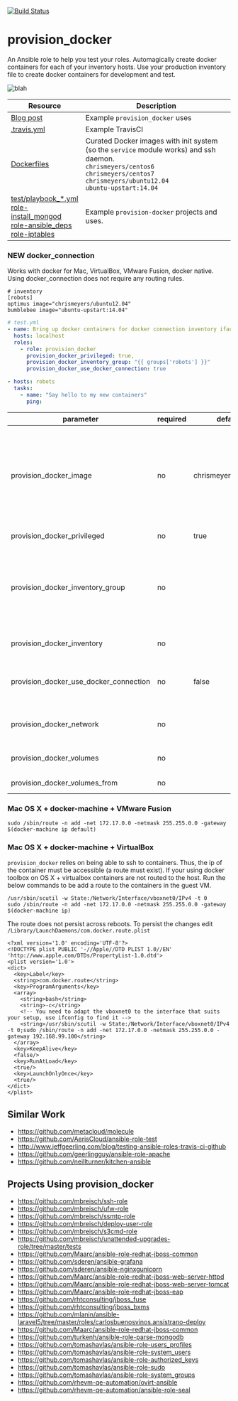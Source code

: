 [![Build Status](https://travis-ci.org/chrismeyersfsu/provision_docker.svg?branch=master)](https://travis-ci.org/chrismeyersfsu/provision_docker)


# provision_docker
An Ansible role to help you test your roles. Automagically create docker containers for each of your inventory hosts. Use your production inventory file to create docker containers for development and test.

<img align="center" src="https://i.imgflip.com/1dbjhv.jpg" alt="blah">

| Resource                                                                                  | Description                                                                                                                                                                                                                                                                                                                   |
|-------------------------------------------------------------------------------------------|-------------------------------------------------------------------------------------------------------------------------------------------------------------------------------------------------------------------------------------------------------------------------------------------------------------------------------|
| [Blog post](https://www.ansible.com/blog/testing-ansible-roles-with-docker)               |  Example `provision_docker` uses                                                                                                                                                                                                                                                                                      |
| [.travis.yml](https://github.com/chrismeyersfsu/provision_docker/blob/master/.travis.yml) | Example TravisCI                                                                                                                                                                                                                                                                                             |
| [Dockerfiles](https://github.com/chrismeyersfsu/provision_docker/tree/master/files)       | Curated Docker images with init system (so the `service` module works) and ssh daemon.<br> `chrismeyers/centos6` <br>`chrismeyers/centos7` <br>`chrismeyers/ubuntu12.04` <br>`ubuntu-upstart:14.04`                                                                                                                                        |
| [test/playbook_*.yml](https://github.com/chrismeyersfsu/provision_docker/tree/master/test) <br>[role-install_mongod](https://github.com/chrismeyersfsu/role-install_mongod) <br>[role-ansible_deps](https://github.com/chrismeyersfsu/role-ansible_deps) <br>[role-iptables](https://github.com/chrismeyersfsu/role-iptables) | Example `provision-docker` projects and uses.|

### **NEW** docker_connection
Works with docker for Mac, VirtualBox, VMware Fusion, docker native. Using docker_connection does not require any routing rules.
```
# inventory
[robots]
optimus image="chrismeyers/ubuntu12.04"
bumblebee image="ubuntu-upstart:14.04"
```
```yaml
# test.yml
- name: Bring up docker containers for docker connection inventory iface
  hosts: localhost
  roles:
    - role: provision_docker
      provision_docker_privileged: true,
      provision_docker_inventory_group: "{{ groups['robots'] }}"
      provision_docker_use_docker_connection: true

- hosts: robots
  tasks:
    - name: "Say hello to my new containers"
      ping:
```

| parameter                              	| required 	| default             	| choices                                                                                    	| comments                                                                                                                                                                                                                           	|
|----------------------------------------	|----------	|---------------------	|--------------------------------------------------------------------------------------------	|------------------------------------------------------------------------------------------------------------------------------------------------------------------------------------------------------------------------------------	|
| provision_docker_image                 	| no       	| chrismeyers/centos6 	| chrismeyers/centos6 chrismeyers/centos7 chrismeyers/ubuntu12.04 ubuntu-upstart:14.04 other 	| Docker image to use when starting the container. The containers listed to the left are special. The init system put back in and ssh is started. This allows for starting/stopping service via the `service` module as well as ssh. 	|
| provision_docker_privileged            	| no       	| true                	| true/false                                                                                 	| Start Docker container in privileged mode.                                                                                                                                                                                         	|
| provision_docker_inventory_group       	| no       	|                     	|                                                                                            	| List of host names that are in the inventory for which to bring up a Docker container. Note that the Docker image that you wish to bring up should be a hostvar associated with the hostname.                                      	|
| provision_docker_inventory             	| no       	|                     	|                                                                                            	| List of <name, image> pairs for which to bring up a Docker container.                                                                                                                                                              	|
| provision_docker_use_docker_connection 	| no       	| false               	| true/false                                                                                 	| Use docker_connection plugin to connect to Docker containers instead of the default ssh.                                                                                                                                           	|
| provision_docker_network 	| no       	|                    	| Some name from available networks as listed with `$ docker network ls`                                                                                 	| Specify the network that the Docker container should connect to.                                                                                                                                           	|
| provision_docker_volumes 	                | no       	|       | List of volumes to mount within the container.                                                               	|  Use docker CLI-style syntax: /host:/container[:mode].                                                                                                                                            	|
| provision_docker_volumes_from 	        | no       	|     	|  List of container names or to get volumes from.                                                                                                 	|                                                                                                                                           	|




### Mac OS X + docker-machine + VMware Fusion
`sudo /sbin/route -n add -net 172.17.0.0 -netmask 255.255.0.0 -gateway $(docker-machine ip default)`

### Mac OS X + docker-machine + VirtualBox
`provision_docker` relies on being able to ssh to containers. Thus, the ip of the container must be accessible (a route must exist). If your using docker toolbox on OS X + virtualbox containers are not routed to the host. Run the below commands to be add a route to the containers in the guest VM.
```
/usr/sbin/scutil -w State:/Network/Interface/vboxnet0/IPv4 -t 0
sudo /sbin/route -n add -net 172.17.0.0 -netmask 255.255.0.0 -gateway $(docker-machine ip)
```
The route does not persist across reboots. To persist the changes edit `/Library/LaunchDaemons/com.docker.route.plist`

```
<?xml version='1.0' encoding='UTF-8'?>
<!DOCTYPE plist PUBLIC '-//Apple//DTD PLIST 1.0//EN' 'http://www.apple.com/DTDs/PropertyList-1.0.dtd'>
<plist version='1.0'>
<dict>
  <key>Label</key>
  <string>com.docker.route</string>
  <key>ProgramArguments</key>
  <array>
    <string>bash</string>
    <string>-c</string>
    <!-- You need to adapt the vboxnet0 to the interface that suits your setup, use ifconfig to find it -->
    <string>/usr/sbin/scutil -w State:/Network/Interface/vboxnet0/IPv4 -t 0;sudo /sbin/route -n add -net 172.17.0.0 -netmask 255.255.0.0 -gateway 192.168.99.100</string>
  </array>
  <key>KeepAlive</key>
  <false/>
  <key>RunAtLoad</key>
  <true/>
  <key>LaunchOnlyOnce</key>
  <true/>
</dict>
</plist>
```

## Similar Work

* https://github.com/metacloud/molecule
* https://github.com/AerisCloud/ansible-role-test
* http://www.jeffgeerling.com/blog/testing-ansible-roles-travis-ci-github
* https://github.com/geerlingguy/ansible-role-apache
* https://github.com/neillturner/kitchen-ansible

## Projects Using provision_docker

* https://github.com/mbreisch/ssh-role
* https://github.com/mbreisch/ufw-role
* https://github.com/mbreisch/ssmtp-role
* https://github.com/mbreisch/deploy-user-role
* https://github.com/mbreisch/s3cmd-role
* https://github.com/mbreisch/unattended-upgrades-role/tree/master/tests
* https://github.com/Maarc/ansible-role-redhat-jboss-common
* https://github.com/sderen/ansible-grafana
* https://github.com/sderen/ansible-nginxgunicorn
* https://github.com/Maarc/ansible-role-redhat-jboss-web-server-httpd
* https://github.com/Maarc/ansible-role-redhat-jboss-web-server-tomcat
* https://github.com/Maarc/ansible-role-redhat-jboss-eap
* https://github.com/rhtconsulting/jboss_fuse
* https://github.com/rhtconsulting/jboss_bxms
* https://github.com/mlanin/ansible-laravel5/tree/master/roles/carlosbuenosvinos.ansistrano-deploy
* https://github.com/Maarc/ansible-role-redhat-jboss-common
* https://github.com/turkenh/ansible-role-parse-mongodb
* https://github.com/tomashavlas/ansible-role-users_profiles
* https://github.com/tomashavlas/ansible-role-system_users
* https://github.com/tomashavlas/ansible-role-authorized_keys
* https://github.com/tomashavlas/ansible-role-sudo
* https://github.com/tomashavlas/ansible-role-system_groups
* https://github.com/rhevm-qe-automation/ovirt-ansible
* https://github.com/rhevm-qe-automation/ansible-role-seal
